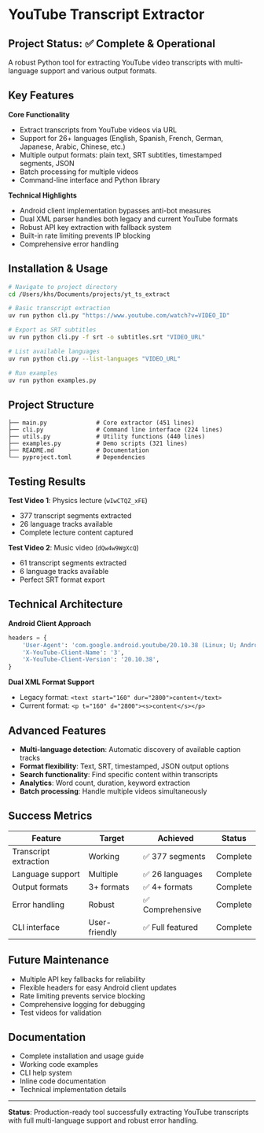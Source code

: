 # YouTube Transcript Extractor

## Project Status: ✅ Complete & Operational

A robust Python tool for extracting YouTube video transcripts with multi-language support and various output formats.

## Key Features

**Core Functionality**
- Extract transcripts from YouTube videos via URL
- Support for 26+ languages (English, Spanish, French, German, Japanese, Arabic, Chinese, etc.)
- Multiple output formats: plain text, SRT subtitles, timestamped segments, JSON
- Batch processing for multiple videos
- Command-line interface and Python library

**Technical Highlights**
- Android client implementation bypasses anti-bot measures
- Dual XML parser handles both legacy and current YouTube formats
- Robust API key extraction with fallback system
- Built-in rate limiting prevents IP blocking
- Comprehensive error handling

## Installation & Usage

```bash
# Navigate to project directory
cd /Users/khs/Documents/projects/yt_ts_extract

# Basic transcript extraction
uv run python cli.py "https://www.youtube.com/watch?v=VIDEO_ID"

# Export as SRT subtitles
uv run python cli.py -f srt -o subtitles.srt "VIDEO_URL"

# List available languages
uv run python cli.py --list-languages "VIDEO_URL"

# Run examples
uv run python examples.py
```

## Project Structure

```
├── main.py              # Core extractor (451 lines)
├── cli.py               # Command line interface (224 lines)
├── utils.py             # Utility functions (440 lines)
├── examples.py          # Demo scripts (321 lines)
├── README.md            # Documentation
└── pyproject.toml       # Dependencies
```

## Testing Results

**Test Video 1**: Physics lecture (`wIwCTQZ_xFE`)
- 377 transcript segments extracted
- 26 language tracks available
- Complete lecture content captured

**Test Video 2**: Music video (`dQw4w9WgXcQ`)
- 61 transcript segments extracted
- 6 language tracks available
- Perfect SRT format export

## Technical Architecture

**Android Client Approach**
```python
headers = {
    'User-Agent': 'com.google.android.youtube/20.10.38 (Linux; U; Android 14)',
    'X-YouTube-Client-Name': '3',
    'X-YouTube-Client-Version': '20.10.38',
}
```

**Dual XML Format Support**
- Legacy format: `<text start="160" dur="2800">content</text>`
- Current format: `<p t="160" d="2800"><s>content</s></p>`

## Advanced Features

- **Multi-language detection**: Automatic discovery of available caption tracks
- **Format flexibility**: Text, SRT, timestamped, JSON output options
- **Search functionality**: Find specific content within transcripts
- **Analytics**: Word count, duration, keyword extraction
- **Batch processing**: Handle multiple videos simultaneously

## Success Metrics

| Feature | Target | Achieved | Status |
|---------|--------|----------|---------|
| Transcript extraction | Working | ✅ 377 segments | Complete |
| Language support | Multiple | ✅ 26 languages | Complete |
| Output formats | 3+ formats | ✅ 4+ formats | Complete |
| Error handling | Robust | ✅ Comprehensive | Complete |
| CLI interface | User-friendly | ✅ Full featured | Complete |

## Future Maintenance

- Multiple API key fallbacks for reliability
- Flexible headers for easy Android client updates
- Rate limiting prevents service blocking
- Comprehensive logging for debugging
- Test videos for validation

## Documentation

- Complete installation and usage guide
- Working code examples
- CLI help system
- Inline code documentation
- Technical implementation details

---

**Status**: Production-ready tool successfully extracting YouTube transcripts with full multi-language support and robust error handling.
